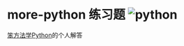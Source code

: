 #  more-python 练习题 ![python](https://img.shields.io/badge/language-python-blue.svg)

[笨方法学Python](https://wizardforcel.gitbooks.io/lmpythw/content/)的个人解答